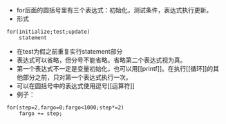 - for后面的圆括号里有三个表达式：初始化，测试条件，表达式执行更新。
- 形式
```
for(initialize;test;update)
	statement
```
- 在test为假之前重复实行statement部分
- 表达式可以省略，但分号不能省略。省略第二个表达式视为真。
- 第一个表达式不一定是变量初始化，也可以用[[printf]]。在执行[[循环]]的其他部分之前，只对第一个表达式执行一次。
- 可以在圆括号中的表达式使用逗号[[运算符]] 
- 例子：
```
for(step=2,fargo=0;fargo<1000;step*=2)
	fargo += step;
```

